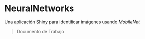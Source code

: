 # NeuralNetworks

Una aplicación Shiny para identificar imágenes usando *MobileNet*

> Documento de Trabajo

